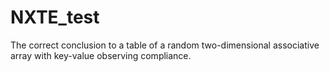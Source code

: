 # NXTE_test
The correct conclusion to a table of a random two-dimensional associative array with key-value observing compliance.
